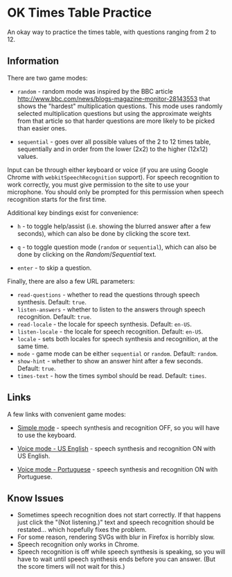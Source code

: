 # OK Times Table Practice #

An okay way to practice the times table, with questions ranging from 2 to 12.

## Information

There are two game modes:

* `random` - random mode was inspired by the BBC article http://www.bbc.com/news/blogs-magazine-monitor-28143553 that shows the "hardest" multiplication questions. This mode uses randomly selected multiplication questions but using the approximate weights from that article so that harder questions are more likely to be picked than easier ones.

* `sequential` - goes over all possible values of the 2 to 12 times table, sequentially and in order from the lower (2x2) to the higher (12x12) values.


Input can be through either keyboard or voice (if you are using Google Chrome with `webkitSpeechRecognition` support). For speech recognition to work correctly, you must give permission to the site to use your microphone. You should only be prompted for this permission when speech recognition starts for the first time.


Additional key bindings exist for convenience:

* `h` - to toggle help/assist (i.e. showing the blurred answer after a few seconds), which can also be done by clicking the score text.

* `q` - to toggle question mode (`random` or `sequential`), which can also be done by clicking on the _Random_/_Sequential_ text.

* `enter` - to skip a question.


Finally, there are also a few URL parameters:

* `read-questions` - whether to read the questions through speech synthesis. Default: `true`.
* `listen-answers` - whether to listen to the answers through speech recognition. Default: `true`.
* `read-locale` - the locale for speech synthesis. Default: `en-US`.
* `listen-locale` - the locale for speech recognition. Default: `en-US`.
* `locale` - sets both locales for speech synthesis and recognition, at the same time.
* `mode` - game mode can be either `sequential` or `random`. Default: `random`.
* `show-hint` - whether to show an answer hint after a few seconds. Default: `true`.
* `times-text` - how the times symbol should be read. Default: `times`.


## Links

A few links with convenient game modes:

* [Simple mode](http://fmilitao.github.io/ok-times/?read-questions=false&listen-answers=false) - speech synthesis and recognition OFF, so you will have to use the keyboard.

* [Voice mode - US English](http://fmilitao.github.io/ok-times/?locale=en-US) - speech synthesis and recognition ON with US English.

* [Voice mode - Portuguese](http://fmilitao.github.io/ok-times/?locale=pt-PT&times-text=vezes) - speech synthesis and recognition ON with Portuguese.

## Know Issues

* Sometimes speech recognition does not start correctly. If that happens just click the "(Not listening.)" text and speech recognition should be restated... which hopefully fixes the problem.
* For some reason, rendering SVGs with blur in Firefox is horribly slow.
* Speech recognition only works in Chrome.
* Speech recognition is off while speech synthesis is speaking, so you will have to wait until speech synthesis ends before you can answer. (But the score timers will not wait for this.)
